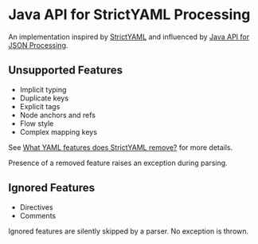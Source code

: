 # Java API for StrictYAML Processing

An implementation inspired by [StrictYAML](https://github.com/crdoconnor/strictyaml) and influenced by [Java API for JSON Processing](https://github.com/eclipse-ee4j/jsonp).

## Unsupported Features
- Implicit typing
- Duplicate keys
- Explicit tags
- Node anchors and refs
- Flow style
- Complex mapping keys

See [What YAML features does StrictYAML remove?](https://hitchdev.com/strictyaml/features-removed/) for more details.

Presence of a removed feature raises an exception during parsing.

## Ignored Features
- Directives
- Comments

Ignored features are silently skipped by a parser. No exception is thrown.
